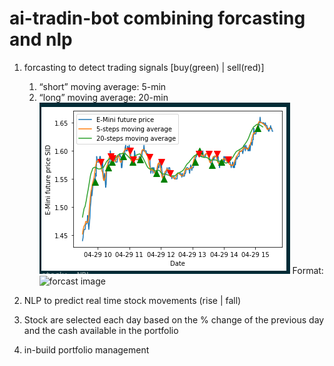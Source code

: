 # ai-tradin-bot combining forcasting and nlp

1. forcasting to detect trading signals [buy(green) | sell(red)] 
    1. “short” moving average: 5-min
    1. “long” moving average: 20-min
![forcast Logo](/images/forcast.png)
Format: ![forcast image](url)

1. NLP to predict real time stock movements (rise | fall)

1. Stock are selected each day based on the % change of the previous day and the cash available in the portfolio

1. in-build portfolio management

